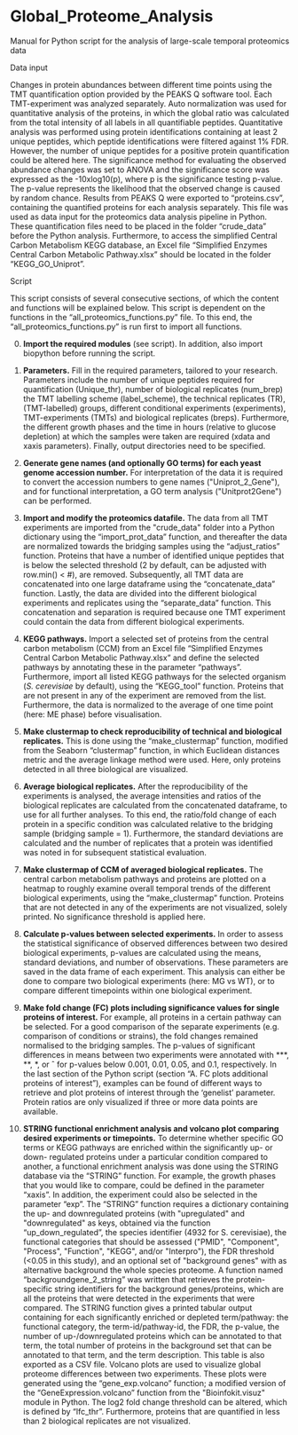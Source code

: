 # Global_Proteome_Analysis

Manual for Python script for the analysis of large-scale temporal proteomics data

Data input

Changes in protein abundances between different time points using the TMT quantification option provided by the PEAKS Q software tool. Each TMT-experiment was analyzed separately. Auto normalization was used for quantitative analysis of the proteins, in which the global ratio was calculated from the total intensity of all labels in all quantifiable peptides. Quantitative analysis was performed using protein identifications containing at least 2 unique peptides, which peptide identifications were filtered against 1% FDR. However, the number of unique peptides for a positive protein quantification could be altered here. The significance method for evaluating the observed abundance changes was set to ANOVA and the significance score was expressed as the -10xlog10(p), where p is the significance testing p-value. The p-value represents the likelihood that the observed change is caused by random chance. Results from PEAKS Q were exported to “proteins.csv”, containing the quantified proteins for each analysis separately. This file was used as data input for the proteomics data analysis pipeline in Python. These quantification files need to be placed in the folder “crude_data” before the Python analysis. Furthermore, to access the simplified Central Carbon Metabolism KEGG database, an Excel file “Simplified Enzymes Central Carbon Metabolic Pathway.xlsx” should be located in the folder “KEGG_GO_Uniprot”.

Script

This script consists of several consecutive sections, of which the content and functions will be explained below. This script is dependent on the functions in the “all_proteomics_functions.py” file. To this end, the “all_proteomics_functions.py” is run first to import all functions. 


0.	**Import the required modules** (see script). In addition, also import biopython before running the script. 

1.	**Parameters.** Fill in the required parameters, tailored to your research. Parameters include the number of unique peptides required for quantification (Unique_thr), number of biological replicates (num_brep) the TMT labelling scheme (label_scheme), the technical replicates (TR), (TMT-labelled) groups, different conditional experiments (experiments), TMT-experiments (TMTs) and biological replicates (breps). Furthermore, the different growth phases and the time in hours (relative to glucose depletion) at which the samples were taken are required (xdata and xaxis parameters). Finally, output directories need to be specified.
2.	**Generate gene names (and optionally GO terms) for each yeast genome accession number.** For interpretation of the data it is required to convert the accession numbers to gene names ("Uniprot_2_Gene"), and for functional interpretation, a GO term analysis ("Unitprot2Gene") can be performed.
3.	**Import and modify the proteomics datafile.** The data from all TMT experiments are imported from the "crude_data" folder into a Python dictionary using the “import_prot_data” function, and thereafter the data are normalized towards the bridging samples using the “adjust_ratios” function. Proteins that have a number of identified unique peptides that is below the selected threshold (2 by default, can be adjusted with row.min() < #), are removed. Subsequently, all TMT data are concatenated into one large dataframe using the “concatenate_data” function. Lastly, the data are divided into the different biological experiments and replicates using the “separate_data” function. This concatenation and separation is required because one TMT experiment could contain the data from different biological experiments.
4.	**KEGG pathways.** Import a selected set of proteins from the central carbon metabolism (CCM) from an Excel file “Simplified Enzymes Central Carbon Metabolic Pathway.xlsx” and define the selected pathways by annotating these in the parameter “pathways”. Furthermore, import all listed KEGG pathways for the selected organism (_S. cerevisiae_ by default), using the “KEGG_tool” function. Proteins that are not present in any of the experiment are removed from the list. Furthermore, the data is normalized to the average of one time point (here: ME phase) before visualisation. 
5.	**Make clustermap to check reproducibility of technical and biological replicates.** This is done using the “make_clustermap” function, modified from the Seaborn “clustermap” function, in which Euclidean distances metric and the average linkage method were used. Here, only proteins detected in all three biological are visualized.  
6.	**Average biological replicates.** After the reproducibility of the experiments is analysed, the average intensities and ratios of the biological replicates are calculated from the concatenated dataframe, to use for all further analyses. To this end, the ratio/fold change of each protein in a specific condition was calculated relative to the bridging sample (bridging sample = 1). Furthermore, the standard deviations are calculated and the number of replicates that a protein was identified was noted in for subsequent statistical evaluation.  
7.	**Make clustermap of CCM of averaged biological replicates.** The central carbon metabolism pathways and proteins are plotted on a heatmap to roughly examine overall temporal trends of the different biological experiments, using the “make_clustermap” function. Proteins that are not detected in any of the experiments are not visualized, solely printed. No significance threshold is applied here.
8.	**Calculate p-values between selected experiments.**  In order to assess the statistical significance of observed differences between two desired biological experiments, p-values are calculated using the means, standard deviations, and number of observations. These parameters are saved in the data frame of each experiment. This analysis can either be done to compare two biological experiments (here: MG vs WT), or to compare different timepoints within one biological experiment. 
9.	**Make fold change (FC) plots including significance values for single proteins of interest.** For example, all proteins in a certain pathway can be selected. For a good comparison of the separate experiments (e.g. comparison of conditions or strains), the fold changes remained normalised to the bridging samples. The p-values of significant differences in means between two experiments were annotated with ***, **, *, or ˆ for p-values below 0.001, 0.01, 0.05, and 0.1, respectively. In the last section of the Python script (section “A. FC plots additional proteins of interest”), examples can be found of different ways to retrieve and plot proteins of interest through the ‘genelist’ parameter. Protein ratios are only visualized if three or more data points are available. 
10.	**STRING functional enrichment analysis and volcano plot comparing desired experiments or timepoints.** To determine whether specific GO terms or KEGG pathways are enriched within the significantly up- or down- regulated proteins under a particular condition compared to another, a functional enrichment analysis was done using the STRING database via the “STRING” function. For example, the growth phases that you would like to compare, could be defined in the parameter “xaxis”. In addition, the experiment could also be selected in the parameter “exp”. The “STRING” function requires a dictionary containing the up- and downregulated proteins (with "upregulated" and "downregulated" as keys, obtained via the function “up_down_regulated”, the species identifier (4932 for S. cerevisiae), the functional categories that should be assessed ("PMID", "Component", "Process", "Function", "KEGG", and/or "Interpro"), the FDR threshold (<0.05 in this study), and an optional set of "background genes" with as alternative background the whole species proteome. A function named “backgroundgene_2_string” was written that retrieves the protein-specific string identifiers for the background genes/proteins, which are all the proteins that were detected in the experiments that were compared. The STRING function gives a printed tabular output containing for each significantly enriched or depleted term/pathway: the functional category, the term-id/pathway-id, the FDR, the p-value, the number of up-/downregulated proteins which can be annotated to that term, the total number of proteins in the background set that can be annotated to that term, and the term description. This table is also exported as a CSV file. 
Volcano plots are used to visualize global proteome differences between two experiments. These plots were generated using the “gene_exp.volcano” function; a modified version of the “GeneExpression.volcano” function from the "Bioinfokit.visuz" module in Python. The log2 fold change threshold can be altered, which is defined by “lfc_thr”. Furthermore, proteins that are quantified in less than 2 biological replicates are not visualized. 

